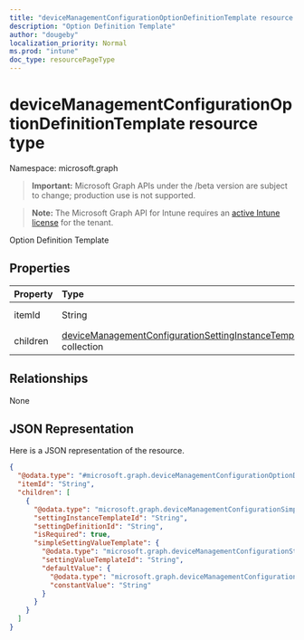 ```yaml
---
title: "deviceManagementConfigurationOptionDefinitionTemplate resource type"
description: "Option Definition Template"
author: "dougeby"
localization_priority: Normal
ms.prod: "intune"
doc_type: resourcePageType
---
```


# deviceManagementConfigurationOptionDefinitionTemplate resource type

Namespace: microsoft.graph

> **Important:** Microsoft Graph APIs under the /beta version are subject to change; production use is not supported.

> **Note:** The Microsoft Graph API for Intune requires an [active Intune license](https://go.microsoft.com/fwlink/?linkid=839381) for the tenant.

Option Definition Template

## Properties
|Property|Type|Description|
|:---|:---|:---|
|itemId|String|Option ItemId|
|children|[deviceManagementConfigurationSettingInstanceTemplate](../resources/intune-deviceconfigv2-devicemanagementconfigurationsettinginstancetemplate.md) collection|Option Children|

## Relationships
None

## JSON Representation
Here is a JSON representation of the resource.
<!-- {
  "blockType": "resource",
  "@odata.type": "microsoft.graph.deviceManagementConfigurationOptionDefinitionTemplate"
}
-->
``` json
{
  "@odata.type": "#microsoft.graph.deviceManagementConfigurationOptionDefinitionTemplate",
  "itemId": "String",
  "children": [
    {
      "@odata.type": "microsoft.graph.deviceManagementConfigurationSimpleSettingInstanceTemplate",
      "settingInstanceTemplateId": "String",
      "settingDefinitionId": "String",
      "isRequired": true,
      "simpleSettingValueTemplate": {
        "@odata.type": "microsoft.graph.deviceManagementConfigurationStringSettingValueTemplate",
        "settingValueTemplateId": "String",
        "defaultValue": {
          "@odata.type": "microsoft.graph.deviceManagementConfigurationStringSettingValueConstantDefaultTemplate",
          "constantValue": "String"
        }
      }
    }
  ]
}
```




